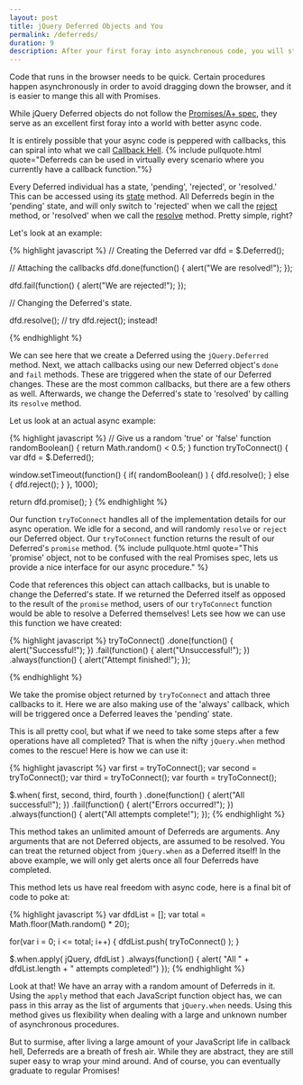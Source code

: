 ```yaml
---
layout: post
title: jQuery Deferred Objects and You
permalink: /deferreds/
duration: 9
description: After your first foray into asynchronous code, you will start to wish there were a better way. Deferreds may be your first step towards the best way.
---
```


Code that runs in the browser needs to be quick. Certain procedures happen asynchronously in order to avoid dragging down the browser, and it is easier to mange this all with Promises.

While jQuery Deferred objects do not follow the [Promises/A+ spec](http://promisesaplus.com), they serve as an excellent first foray into a world with better async code.

It is entirely possible that your async code is peppered with callbacks, this can spiral into what we call [Callback Hell](http://callbackhell.com). {% include pullquote.html quote="Deferreds can be used in virtually every scenario where you currently have a callback function."%}

Every Deferred individual has a state, 'pending', 'rejected', or 'resolved.' This can be accessed using its [state](http://api.jquery.com/deferred.state) method. All Deferreds begin in the 'pending' state, and will only switch to 'rejected' when we call the [reject](http://api.jquery.com/deferred.reject/) method, or 'resolved' when we call the [resolve](http://api.jquery.com/deferred.resolve/) method. Pretty simple, right?

Let's look at an example:

{% highlight javascript %}
// Creating the Deferred
var dfd = $.Deferred();

// Attaching the callbacks
dfd.done(function() {
  alert("We are resolved!");
});

dfd.fail(function() {
  alert("We are rejected!");
});


// Changing the Deferred's state.

dfd.resolve();
// try dfd.reject(); instead!

{% endhighlight %}

We can see here that we create a Deferred using the `jQuery.Deferred` method. Next, we attach callbacks using our new Deferred object's `done` and `fail` methods. These are triggered when the state of our Deferred changes. These are the most common callbacks, but there are a few others as well. Afterwards, we change the Deferred's state to 'resolved' by calling its `resolve` method.

Let us look at an actual async example: 


{% highlight javascript %}
// Give us a random 'true' or 'false'
function randomBoolean() {
  return Math.random() < 0.5;
}
function tryToConnect() {
  var dfd = $.Deferred();

  window.setTimeout(function() {
    if( randomBoolean() ) {
      dfd.resolve();
    }
    else {
      dfd.reject();
    }
  }, 1000);

  return dfd.promise();	
}
{% endhighlight %}

Our function `tryToConnect` handles all of the implementation details for our async operation. We idle for a second, and will randomly `resolve` or `reject` our Deferred object. Our `tryToConnect` function returns the result of our Deferred's `promise` method. {% include pullquote.html quote="This 'promise' object, not to be confused with the real Promises spec, lets us provide a nice interface for our async procedure." %}

Code that references this object can attach callbacks, but is unable to change the Deferred's state. If we returned the Deferred itself as opposed to the result of the `promise` method, users of our `tryToConnect` function would be able to resolve a Deferred themselves! Lets see how we can use this function we have created:
<br/>

{% highlight javascript %}
tryToConnect()
  .done(function() {
    alert("Successful!");
  })
  .fail(function() {
    alert("Unsuccessful!");
  })
  .always(function() {
    alert("Attempt finished!");
  });

{% endhighlight %}

We take the promise object returned by `tryToConnect` and attach three callbacks to it. Here we are also making use of the 'always' callback, which will be triggered once a Deferred leaves the 'pending' state. 

This is all pretty cool, but what if we need to take some steps after a few operations have all completed? That is when the nifty `jQuery.when` method comes to the rescue! Here is how we can use it:

{% highlight javascript %}
var first  = tryToConnect();
var second = tryToConnect();
var third  = tryToConnect();
var fourth = tryToConnect();

$.when( first, second, third, fourth )
  .done(function() {
    alert("All successful!");
  })
  .fail(function() {
    alert("Errors occurred!");
  })
  .always(function() {
    alert("All attempts complete!");
  });
{% endhighlight %}

This method takes an unlimited amount of Deferreds are arguments. Any arguments that are not Deferred objects, are assumed to be resolved. You can treat the returned object from `jQuery.when` as a Deferred itself! In the above example, we will only get alerts once all four Deferreds have completed.

This method lets us have real freedom with async code, here is a final bit of code to poke at:

{% highlight javascript %}
var dfdList = [];
var total   = Math.floor(Math.random() * 20);

for(var i = 0; i <= total; i++) {
  dfdList.push( tryToConnect() );
}

$.when.apply( jQuery, dfdList )
  .always(function() {
    alert( "All " + dfdList.length + " attempts completed!")
  });
{% endhighlight %}

Look at that! We have an array with a random amount of Deferreds in it. Using the `apply` method that each JavaScript function object has, we can pass in this array as the list of arguments that `jQuery.when` needs. Using this method gives us flexibility when dealing with a large and unknown number of asynchronous procedures. 

But to surmise, after living a large amount of your JavaScript life in callback hell, Deferreds are a breath of fresh air. While they are abstract, they are still super easy to wrap your mind around. And of course, you can eventually graduate to regular Promises!
